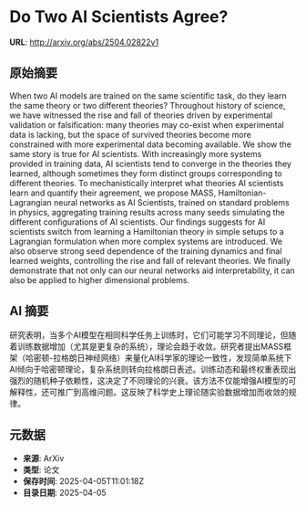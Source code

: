 # Do Two AI Scientists Agree?

**URL**: http://arxiv.org/abs/2504.02822v1

## 原始摘要

When two AI models are trained on the same scientific task, do they learn the
same theory or two different theories? Throughout history of science, we have
witnessed the rise and fall of theories driven by experimental validation or
falsification: many theories may co-exist when experimental data is lacking,
but the space of survived theories become more constrained with more
experimental data becoming available. We show the same story is true for AI
scientists. With increasingly more systems provided in training data, AI
scientists tend to converge in the theories they learned, although sometimes
they form distinct groups corresponding to different theories. To
mechanistically interpret what theories AI scientists learn and quantify their
agreement, we propose MASS, Hamiltonian-Lagrangian neural networks as AI
Scientists, trained on standard problems in physics, aggregating training
results across many seeds simulating the different configurations of AI
scientists. Our findings suggests for AI scientists switch from learning a
Hamiltonian theory in simple setups to a Lagrangian formulation when more
complex systems are introduced. We also observe strong seed dependence of the
training dynamics and final learned weights, controlling the rise and fall of
relevant theories. We finally demonstrate that not only can our neural networks
aid interpretability, it can also be applied to higher dimensional problems.


## AI 摘要

研究表明，当多个AI模型在相同科学任务上训练时，它们可能学习不同理论，但随着训练数据增加（尤其是更复杂的系统），理论会趋于收敛。研究者提出MASS框架（哈密顿-拉格朗日神经网络）来量化AI科学家的理论一致性，发现简单系统下AI倾向于哈密顿理论，复杂系统则转向拉格朗日表述。训练动态和最终权重表现出强烈的随机种子依赖性，这决定了不同理论的兴衰。该方法不仅能增强AI模型的可解释性，还可推广到高维问题。这反映了科学史上理论随实验数据增加而收敛的规律。

## 元数据

- **来源**: ArXiv
- **类型**: 论文
- **保存时间**: 2025-04-05T11:01:18Z
- **目录日期**: 2025-04-05
